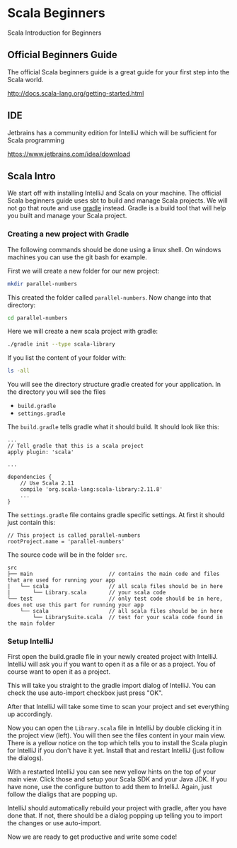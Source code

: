 # Scala Beginners
Scala Introduction for Beginners

## Official Beginners Guide
The official Scala beginners guide is a great guide for your first step into the Scala world. 

http://docs.scala-lang.org/getting-started.html

## IDE
Jetbrains has a community edition for IntelliJ which will be sufficient for Scala programming

https://www.jetbrains.com/idea/download

## Scala Intro
We start off with installing IntelliJ and Scala on your machine.
The official Scala beginners guide uses sbt to build and manage Scala projects.
We will not go that route and use [gradle](https://gradle.org/) instead. Gradle is a build
tool that will help you built and manage your Scala project.

### Creating a new project with Gradle
The following commands should be done using a linux shell. On windows machines you can use 
the git bash for example.

First we will create a new folder for our new project:
````bash
mkdir parallel-numbers
````

This created the folder called `parallel-numbers`. Now change into that directory:

````bash
cd parallel-numbers
````

Here we will create a new scala project with gradle:
````bash
./gradle init --type scala-library
````  

If you list the content of your folder with:
````bash
ls -all
````

You will see the directory structure gradle created for your application.
In the directory you will see the files
* `build.gradle`
* `settings.gradle`

The `build.gradle` tells gradle what it should build.
It should look like this:
````
...
// Tell gradle that this is a scala project
apply plugin: 'scala'

...

dependencies {
    // Use Scala 2.11
    compile 'org.scala-lang:scala-library:2.11.8'
    ...
}
````

The `settings.gradle` file contains gradle specific settings. At first it should just
contain this:
````
// This project is called parallel-numbers
rootProject.name = 'parallel-numbers'
```` 

The source code will be in the folder `src`.
```
src
├── main                        // contains the main code and files that are used for running your app
|   └── scala                   // all scala files should be in here
|       └── Library.scala       // your scala code
└── test                        // only test code should be in here, does not use this part for running your app
    └── scala                   // all scala files should be in here
        └── LibrarySuite.scala  // test for your scala code found in the main folder
```

### Setup IntelliJ
First open the build.gradle file in your newly created project with IntelliJ.
IntelliJ will ask you if you want to open it as a file or as a project. You of course want to open
it as a project.

This will take you straight to the gradle import dialog of IntelliJ. You can check the use auto-import
checkbox just press "OK".

After that IntelliJ will take some time to scan your project and set everything up accordingly.

Now you can open the `Library.scala` file in IntelliJ by double clicking it in the project view (left).
You will then see the files content in your main view. There is a yellow notice on the top which tells
you to install the Scala plugin for IntelliJ if you don't have it yet. Install that and restart IntelliJ
(just follow the dialogs).

With a restarted IntelliJ you can see new yellow hints on the top of your main view. Click those and
setup your Scala SDK and your Java JDK. If you have none, use the configure button to add them to IntelliJ.
Again, just follow the dialigs that are popping up.

IntelliJ should automatically rebuild your project with gradle, after you have done that. If not, there
should be a dialog popping up telling you to import the changes or use auto-import.

Now we are ready to get productive and write some code!
